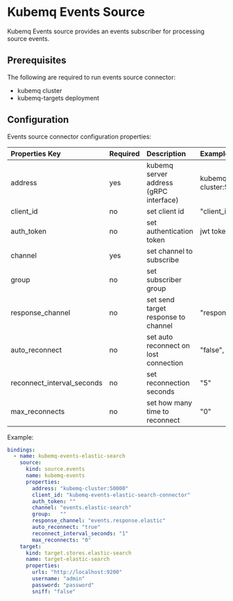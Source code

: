 # Kubemq Events Source

Kubemq Events source provides an events subscriber for processing source events.

## Prerequisites
The following are required to run events source connector:

- kubemq cluster
- kubemq-targets deployment


## Configuration

Events source connector configuration properties:

| Properties Key             | Required | Description                           | Example            |
|:---------------------------|:---------|:--------------------------------------|:-------------------|
| address                    | yes      | kubemq server address (gRPC interface) | kubemq-cluster:50000 |
| client_id                  | no       | set client id                         | "client_id"        |
| auth_token                 | no       | set authentication token              | jwt token          |
| channel                    | yes      | set channel to subscribe              |                    |
| group                      | no       | set subscriber group                  |                    |
| response_channel             | no       | set send target response to channel   | "response.channel" |
| auto_reconnect             | no       | set auto reconnect on lost connection | "false", "true"    |
| reconnect_interval_seconds | no       | set reconnection seconds              | "5"                |
| max_reconnects             | no       | set how many time to reconnect        | "0"                |


Example:

```yaml
bindings:
  - name: kubemq-events-elastic-search
    source:
      kind: source.events
      name: kubemq-events
      properties:
        address: "kubemq-cluster:50000"
        client_id: "kubemq-events-elastic-search-connector"
        auth_token: ""
        channel: "events.elastic-search"
        group:   ""
        response_channel: "events.response.elastic"
        auto_reconnect: "true"
        reconnect_interval_seconds: "1"
        max_reconnects: "0"
    target:
      kind: target.stores.elastic-search
      name: target-elastic-search
      properties:
        urls: "http://localhost:9200"
        username: "admin"
        password: "password"
        sniff: "false"
```
